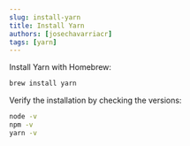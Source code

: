 ```yaml
---
slug: install-yarn
title: Install Yarn
authors: [josechavarriacr]
tags: [yarn]
---
```

Install Yarn with Homebrew:
<!-- truncate -->

```bash
brew install yarn
```

Verify the installation by checking the versions:
```bash
node -v
npm -v
yarn -v
```